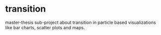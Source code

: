 # transition
master-thesis sub-project about transition in particle based visualizations like bar charts, scatter plots and maps.
